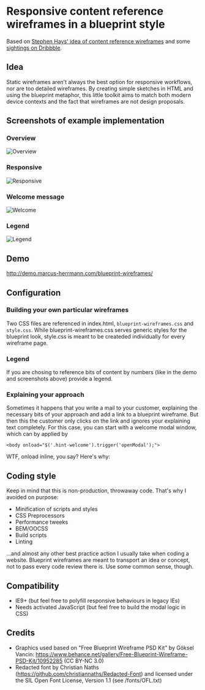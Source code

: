 # Responsive content reference wireframes in a blueprint style

Based on [Stephen Hays' idea of content reference wireframes](http://responsivedesignworkflow.com/) and some [sightings on Dribbble](https://dribbble.com/shots/782399-Blueprint-Wireframe).

## Idea

Static wireframes aren't always the best option for responsive workflows, nor are too detailed wireframes. By creating simple sketches in HTML and using the blueprint metaphor, this little toolkit aims to match both modern device contexts and the fact that wireframes are not design proposals.

## Screenshots of example implementation
### Overview
![Overview](http://demo.marcus-herrmann.com/blueprint-wireframes/demo/1.png)

### Responsive
![Responsive](http://demo.marcus-herrmann.com/blueprint-wireframes/demo/3.png)

### Welcome message
![Welcome](http://demo.marcus-herrmann.com/blueprint-wireframes/demo/2.png)

### Legend
![Legend](http://demo.marcus-herrmann.com/blueprint-wireframes/demo/4.png)

## Demo
http://demo.marcus-herrmann.com/blueprint-wireframes/

## Configuration
### Building your own particular wireframes
Two CSS files are referenced in index.html, `blueprint-wireframes.css` and `style.css`. While blueprint-wireframes.css serves generic styles for the blueprint look, style.css is meant to be  createded individually for every wireframe page.

### Legend
If you are chosing to reference bits of content by numbers (like in the demo and screenshots above) provide a legend.

### Explaining your approach
Sometimes it happens that you write a mail to your customer, explaining the necessary bits of your approach and add a link to a blueprint wireframe. But then this the customer only clicks on the link and ignores your explaining text completely. For this case, you can start with a welcome modal window, which can by applied by

 ```
<body onload="$('.hint-welcome').trigger('openModal');">
 ```

WTF, onload inline, you say? Here's why:

## Coding style
Keep in mind that this is non-production, throwaway code. That's why I avoided on purpose:

* Minification of scripts and styles
* CSS Preprocessors
* Performance tweeks
* BEM/OOCSS
* Build scripts
* Linting

…and almost any other best practice action I usually take when coding a website. Blueprint wireframes are meant to transport an idea or concept, not to pass every code review there is. Use some common sense, though.

## Compatibility
* IE9+ (but feel free to polyfill responsive behaviours in legacy IEs)
* Needs activated JavaScript (but feel free to build the modal logic in CSS)

## Credits
* Graphics used based on "Free Blueprint Wireframe PSD Kit" by Göksel Vancin: https://www.behance.net/gallery/Free-Blueprint-Wireframe-PSD-Kit/10952285 (CC BY-NC 3.0)
* Redacted font by Christian Naths (https://github.com/christiannaths/Redacted-Font) and licensed   under the SIL Open Font License, Version 1.1 (see /fonts/OFL.txt)